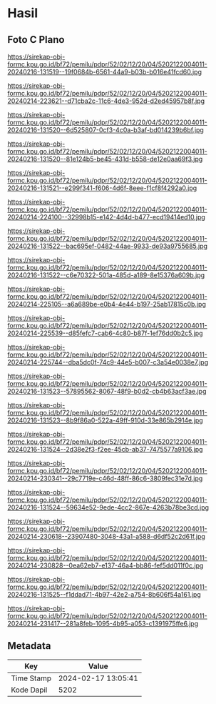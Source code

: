 # Hasil

## Foto C Plano

https://sirekap-obj-formc.kpu.go.id/bf72/pemilu/pdpr/52/02/12/20/04/5202122004011-20240216-131519--19f0684b-6561-44a9-b03b-b016e41fcd60.jpg

https://sirekap-obj-formc.kpu.go.id/bf72/pemilu/pdpr/52/02/12/20/04/5202122004011-20240214-223621--d71cba2c-11c6-4de3-952d-d2ed45957b8f.jpg

https://sirekap-obj-formc.kpu.go.id/bf72/pemilu/pdpr/52/02/12/20/04/5202122004011-20240216-131520--6d525807-0cf3-4c0a-b3af-bd014239b6bf.jpg

https://sirekap-obj-formc.kpu.go.id/bf72/pemilu/pdpr/52/02/12/20/04/5202122004011-20240216-131520--81e124b5-be45-431d-b558-de12e0aa69f3.jpg

https://sirekap-obj-formc.kpu.go.id/bf72/pemilu/pdpr/52/02/12/20/04/5202122004011-20240216-131521--e299f341-f606-4d6f-8eee-f1cf8f4292a0.jpg

https://sirekap-obj-formc.kpu.go.id/bf72/pemilu/pdpr/52/02/12/20/04/5202122004011-20240214-224100--32998b15-e142-4d4d-b477-ecd19414ed10.jpg

https://sirekap-obj-formc.kpu.go.id/bf72/pemilu/pdpr/52/02/12/20/04/5202122004011-20240216-131522--bac695ef-0482-44ae-9933-de93a9755685.jpg

https://sirekap-obj-formc.kpu.go.id/bf72/pemilu/pdpr/52/02/12/20/04/5202122004011-20240216-131522--c6e70322-501a-485d-a189-8e15376a609b.jpg

https://sirekap-obj-formc.kpu.go.id/bf72/pemilu/pdpr/52/02/12/20/04/5202122004011-20240214-225105--a6a689be-e0b4-4e44-b197-25ab17815c0b.jpg

https://sirekap-obj-formc.kpu.go.id/bf72/pemilu/pdpr/52/02/12/20/04/5202122004011-20240214-225539--d85fefc7-cab6-4c80-b87f-1ef76dd0b2c5.jpg

https://sirekap-obj-formc.kpu.go.id/bf72/pemilu/pdpr/52/02/12/20/04/5202122004011-20240214-225744--dba5dc0f-74c9-44e5-b007-c3a54e0038e7.jpg

https://sirekap-obj-formc.kpu.go.id/bf72/pemilu/pdpr/52/02/12/20/04/5202122004011-20240216-131523--57895562-8067-48f9-b0d2-cb4b63acf3ae.jpg

https://sirekap-obj-formc.kpu.go.id/bf72/pemilu/pdpr/52/02/12/20/04/5202122004011-20240216-131523--8b9f86a0-522a-49ff-910d-33e865b2914e.jpg

https://sirekap-obj-formc.kpu.go.id/bf72/pemilu/pdpr/52/02/12/20/04/5202122004011-20240216-131524--2d38e2f3-f2ee-45cb-ab37-7475577a9106.jpg

https://sirekap-obj-formc.kpu.go.id/bf72/pemilu/pdpr/52/02/12/20/04/5202122004011-20240214-230341--29c7719e-c46d-48ff-86c6-3809fec31e7d.jpg

https://sirekap-obj-formc.kpu.go.id/bf72/pemilu/pdpr/52/02/12/20/04/5202122004011-20240216-131524--59634e52-9ede-4cc2-867e-4263b78be3cd.jpg

https://sirekap-obj-formc.kpu.go.id/bf72/pemilu/pdpr/52/02/12/20/04/5202122004011-20240214-230618--23907480-3048-43a1-a588-d6df52c2d61f.jpg

https://sirekap-obj-formc.kpu.go.id/bf72/pemilu/pdpr/52/02/12/20/04/5202122004011-20240214-230828--0ea62eb7-e137-46a4-bb86-fef5dd011f0c.jpg

https://sirekap-obj-formc.kpu.go.id/bf72/pemilu/pdpr/52/02/12/20/04/5202122004011-20240216-131525--f1ddad71-4b97-42e2-a754-8b606f54a161.jpg

https://sirekap-obj-formc.kpu.go.id/bf72/pemilu/pdpr/52/02/12/20/04/5202122004011-20240214-231417--281a8feb-1095-4b95-a053-c1391975ffe6.jpg


## Metadata

| Key        | Value               |
| ---------- | ------------------- |
| Time Stamp | 2024-02-17 13:05:41 |
| Kode Dapil | 5202                |



